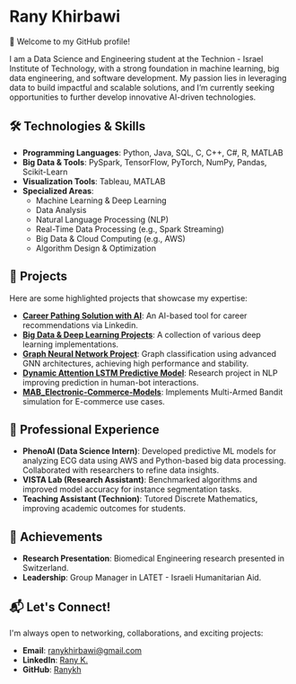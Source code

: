 # Rany Khirbawi
👋 Welcome to my GitHub profile!

I am a Data Science and Engineering student at the Technion - Israel Institute of Technology, with a strong foundation in machine learning, big data engineering, and software development. My passion lies in leveraging data to build impactful and scalable solutions, and I’m currently seeking opportunities to further develop innovative AI-driven technologies.

## 🛠️ Technologies & Skills
- **Programming Languages**: Python, Java, SQL, C, C++, C#, R, MATLAB
- **Big Data & Tools**: PySpark, TensorFlow, PyTorch, NumPy, Pandas, Scikit-Learn
- **Visualization Tools**: Tableau, MATLAB
- **Specialized Areas**:
  - Machine Learning & Deep Learning
  - Data Analysis
  - Natural Language Processing (NLP)
  - Real-Time Data Processing (e.g., Spark Streaming)
  - Big Data & Cloud Computing (e.g., AWS)
  - Algorithm Design & Optimization

## 📂 Projects
Here are some highlighted projects that showcase my expertise:
- **[Career Pathing Solution with AI](https://github.com/Ranykh/Career_path_with_AI_project)**: An AI-based tool for career recommendations via Linkedin.
- **[Big Data & Deep Learning Projects](https://github.com/Ranykh/Deep-Learning-Projects)**: A collection of various deep learning implementations.
- **[Graph Neural Network Project](https://github.com/Ranykh/GNN_Final_Project)**: Graph classification using advanced GNN architectures, achieving high performance and stability.
- **[Dynamic Attention LSTM Predictive Model](https://github.com/Ranykh/Dynamic-Attention-based-LSTM-Predictive-Model-in-Language-based-Persuasion-Games)**: Research project in NLP improving prediction in human-bot interactions.
- **[MAB_Electronic-Commerce-Models](https://github.com/Ranykh/MAB_Electronic-Commerce-Models)**: Implements Multi-Armed Bandit simulation for E-commerce use cases.

## 💼 Professional Experience
- **PhenoAI (Data Science Intern)**: Developed predictive ML models for analyzing ECG data using AWS and Python-based big data processing. Collaborated with researchers to refine data insights.
- **VISTA Lab (Research Assistant)**: Benchmarked algorithms and improved model accuracy for instance segmentation tasks.
- **Teaching Assistant (Technion)**: Tutored Discrete Mathematics, improving academic outcomes for students.

## 🌟 Achievements
- **Research Presentation**: Biomedical Engineering research presented in Switzerland.
- **Leadership**: Group Manager in LATET - Israeli Humanitarian Aid.

## 📬 Let's Connect!
I'm always open to networking, collaborations, and exciting projects:
- **Email**: [ranykhirbawi@gmail.com](mailto:ranykhirbawi@gmail.com)
- **LinkedIn**: [Rany K.](https://www.linkedin.com/in/rany-k-51a5011a9)
- **GitHub**: [Ranykh](https://github.com/Ranykh)

<!--
**Ranykh/Ranykh** is a ✨ _special_ ✨ repository because its `README.md` (this file) appears on your GitHub profile.

Here are some ideas to get you started:

- 🔭 I’m currently working on ...
- 🌱 I’m currently learning ...
- 👯 I’m looking to collaborate on ...
- 🤔 I’m looking for help with ...
- 💬 Ask me about ...
- 📫 How to reach me: ...
- 😄 Pronouns: ...
- ⚡ Fun fact: ...
-->

